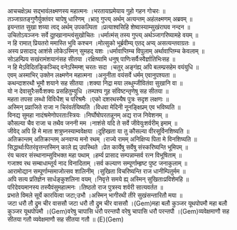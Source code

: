

  
आचचक्षेऽथ सद्भावंलक्ष्मणस्य महात्मनः ।भरतायाप्रमेयाय गुहो गहन गोचरः  ॥   
तञ्जाग्रतङ्गुणैर्युक्तंवर चापेषु धारिणम् ।भ्रातृ गुप्त्य् अर्थम् अत्यन्तम् अहंलक्ष्मणम् अब्रवम्  ॥   
इयन्तात सुखा शय्या त्वद् अर्थम् उपकल्पिता ।प्रत्याश्वसिहि शेष्वास्याम्सुखंराघव नन्दन  ॥   
उचितोऽयञ्जनः सर्वे दुह्खानाम्त्वंसुखोचितः ।धर्मात्मंस् तस्य गुप्त्य् अर्थञ्जागरिष्यामहे वयम्  ॥   
न हि रामात् प्रियतरो ममास्ति भुवि कश्चन ।मोत्सुको भूर्ब्रवीम्य् एतद् अप्य् असत्यन्तवाग्रतः  ॥   
अस्य प्रसादाद् आशंसे लोकेऽस्मिन् सुमहद् यशः ।धर्मावाप्तिम्च विपुलाम् अर्थावाप्तिम्च केवलाम्  ॥   
सोऽहम्प्रिय सखंरामंशयानंसह सीतया ।रक्षिष्यामि धनुष् पाणिःसर्वैःस्वैर्ज्ञातिभिःसह  ॥   
न हि मेऽविदितङ्किञ्चिद् वनेऽस्मिम्श् चरतः सदा ।चतुर् अङ्गंह्य् अपि बलम्प्रसहेम वयंयुधि  ॥   
एवम् अस्माभिर् उक्तेन लक्ष्मणेन महात्मना ।अनुनीता वयंसर्वे धर्मम् एवानुपश्यता  ॥   
कथन्दाशरथौ भूमौ शयाने सह सीतया ।शक्या निद्रा मया लब्धुम्जीवितंवा सुखानि वा  ॥   
यो न देवासुरैःसर्वैःशक्यः प्रसहितुम्युधि ।तम्पश्य गुह संविष्टन्तृणेषु सह सीतया  ॥   
महता तपसा लब्धो विविधैश् च परिश्रमैः ।एको दशरथस्यैष पुत्रः सदृश लक्षणः  ॥   
अस्मिन् प्रव्राजिते राजा न चिरंवर्तयिष्यति ।विधवा मेदिनी नूनङ्क्षिप्रम् एव भविष्यति  ॥   
विनद्य सुमहा नादंश्रमेणोपरताःस्त्रियः ।निर्घोषोपरतन्नूनम् अद्य राज निवेशनम्  ॥   
कौसल्या चैव राजा च तथैव जननी मम ।नाशंसे यदि ते सर्वे जीवेयुःशर्वरीम् इमाम्  ॥   
जीवेद् अपि हि मे माता शत्रुघ्नस्याम्ववेक्षया ।दुह्खिता या तु कौसल्या वीरसूर्विनशिष्यति  ॥   
अतिक्रान्तम् अतिक्रान्तम् अनवाप्य मनो रथम् ।राज्ये रामम् अनिक्षिप्य पिता मे विनशिष्यति  ॥   
सिद्धार्थाःपितरंवृत्तन्तस्मिन् काले ह्य् उपस्थिते ।प्रेत कार्येषु सर्वेषु संस्करिष्यन्ति भूमिपम्  ॥   
रंय चत्वर संस्थानाम्सुविभक्त महा पथाम् ।हर्म्य प्रासाद सम्पन्नाम्सर्व रत्न विभूषिताम्  ॥   
गजाश्व रथ सम्बाधाम्तूर्य नाद विनादिताम् ।सर्व कल्याण सम्पूर्णाम्हृष्ट पुष्ट जनाकुलाम्  ॥   
आरामोद्यान सम्पूर्णाम्समाजोत्सव शालिनीम् ।सुखिता विचरिष्यन्ति राज धानीम्पितुर्मम  ॥   
अपि सत्य प्रतिज्ञेन सार्धङ्कुशलिना वयम् ।निवृत्ते समये ह्य् अस्मिन् सुखिताःप्रविशेमहि  ॥   
परिदेवयमानस्य तस्यैवंसुमहात्मनः ।तिष्ठतो राज पुत्रस्य शर्वरी सात्यवर्तत  ॥   
प्रभाते विमले सूर्ये कारयित्वा जटा;उभौ ।अस्मिन् भागीरथी तीरे सुखंसन्तारितौ मया  ॥   
जटा धरौ तौ द्रुम चीर वाससौ जटा धरौ तौ द्रुम चीर वाससौ ।(Gem)महा बलौ कुञ्जर यूथपोपमौ महा बलौ कुञ्जर यूथपोपमौ ।(Gem)वरेषु चापासि धरौ परन्तपौ वरेषु चापासि धरौ परन्तपौ ।(Gem)व्यवेक्षमाणौ सह सीतया गतौ व्यवेक्षमाणौ सह सीतया गतौ  ॥ (E)(Gem)  
